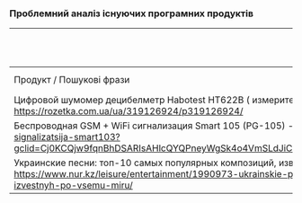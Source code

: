 ### Проблемний аналіз існуючих програмних продуктів
|                | рівень шуму навколишнього середовища     | особиста биспека     | співи       | Тип ліцензії |
| ---------------| ---------------------------------------- | -------------------- | ----------- | ------------ |
| Продукт / Пошукові фрази | рівень шуму | бизпека життя | пісні | - |
| Цифровой шумомер децибелметр Habotest HT622B ( измеритель уровня шума ) c USB - https://rozetka.com.ua/ua/319126924/p319126924/ | 4 | - | - | OpenSource |
| Беспроводная GSM + WiFi сигнализация Smart 105 (PG-105) - https://bezpeka.top/besprovodnaja-gsm-wifi-signalizatsija-smart103?gclid=Cj0KCQjw9fqnBhDSARIsAHlcQYQPneyWgSk4o4VmSLdJiCGFeYRUPZfukUTr0zurcequgmoUoZHGAbEaAhBqEALw_wcB | - | 2 | - | OpenSource |
| Украинские песни: топ-10 самых популярных композиций, известных по всему миру Читайте больше: https://www.nur.kz/leisure/entertainment/1990973-ukrainskie-pesni-top-10-samyh-populyarnyh-kompozitsiy-izvestnyh-po-vsemu-miru/ | - | - | 3 | OpenSource |

